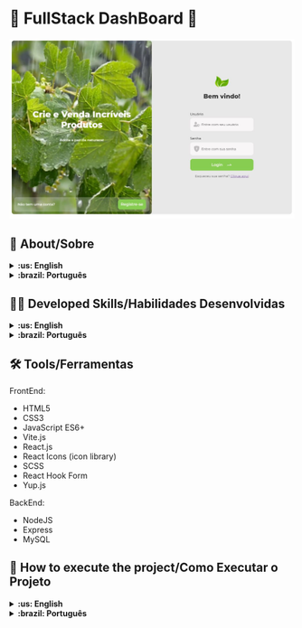 # :purse: FullStack DashBoard :seedling:

![desktop preview](src/assets/capture.JPG)

## :page_with_curl: About/Sobre

<details>
  <summary markdown="span"><strong>:us: English</strong></summary><br />

Project React developed by [Nathan Mota](https://www.linkedin.com/in/nathansmota/), aiming to enhance my knowledge in ReactJs and NodeJs using Express to build a FullStack application with Login, Registration, and a Dashboard. For this, MySQL was chosen as the Relational Database because it is one of the most used and suits this type of application very well.

My goal is to build a robust application with authentication, password encryption in the backend.

<!-- [Click here]() to check out the final version of the project in your browser. -->

<br />
</details>

<details>
  <summary markdown="span"><strong>:brazil: Português</strong></summary><br />

Projeto React desenvolvido por [Nathan Mota](https://www.linkedin.com/in/nathansmota/) onde o objetivo foi aprimorar meu conhecimento em ReactJs e NodeJs utilizando Express para construir uma aplicação FullStack com página de Login, Cadastro e um DashBoard. Para isso foi escolhido o Mysql como Banco de Dados Relacional por ser um dos mais utilizados e atender muito bem esse tipo de aplicação.

Meu objetivo é construir uma aplicação roubusta com autenticação, criptografia da senhas no backend

<!-- [Clique aqui]() para conferir a versão final do projeto no seu navegador. -->

<br />
</details>

## :man_technologist: Developed Skills/Habilidades Desenvolvidas

<details>
  <summary markdown="span"><strong>:us: English</strong></summary><br />

* Develop a React application.
* Use NodeJS + Express on the Backend.
* Create the database with MySQL.
* Use the React Router library to handle page navigation.
* Use bcrypt to encrypt passwords.
* Implement Login/Account creation with authentication.
* Error feedback on login: display the error to the user.
* Data validation on both Front and Back ends.
* Session management
* Security settings

<br />
</details>

<details>
  <summary markdown="span"><strong>:brazil: Português</strong></summary><br />

* Desenvolver uma aplicação React.
* Utilizar NodeJS + Express no BackEnd.
* Realizar o banco de dados com MySQL.
* Usar a biblioteca React Router para lidar com navegação entre páginas.
* Utilizar bycript para criptografar as senhas.
* Realizar Login/Criação de conta com autenticação.
* Feedback de Erros no login: mostrar o erro ao usuário.
* Validação de dados tanto no Front e no Back.
* Gerenciamento de Sessões
* Configurações de Segurança 

<br />
</details>

<!-- ## :memo: Methodologies/Metodologias

* 

-->

## :hammer_and_wrench: Tools/Ferramentas

FrontEnd:

* HTML5
* CSS3
* JavaScript ES6+
* Vite.js
* React.js
* React Icons (icon library)
* SCSS
* React Hook Form
* Yup.js

BackEnd:

* NodeJS 
* Express
* MySQL

## :rocket: How to execute the project/Como Executar o Projeto

<details>
  <summary markdown="span"><strong>:us: English</strong></summary><br />

1. Clone the repository to your local machine:

   ```bash
   cd fullstack-auth-dash-client
   cd fullstack-auth-dash-server
   ```

2. Navigate to the project directory:

   ```bash
   cd fullstack-auth-dash-client
   cd fullstack-auth-dash-server
   ```

3. Install the dependencies:

   ```bash
   npm install
   ```

4. Start the development server:

   ```bash
   npm run dev
   ```

5. Open your browser at: [http://localhost:5173/](http://localhost:5173/) to view the project in action.

<br />
</details>

<details>
  <summary markdown="span"><strong>:brazil: Português</strong></summary><br />

  1. Clone o repositório para sua máquina local:

   ```bash
   git clone https://github.com/nathanmota-dev/fullstack-auth-dash-server
   git clone https://github.com/nathanmota-dev/fullstack-auth-dash-client
   ```

2. Navegue até o diretório do projeto:

   ```bash
   cd fullstack-auth-dash-client
   cd fullstack-auth-dash-server
   ```

3. Instale as dependências:

   ```bash
   npm install
   ```

4. Inicie o servidor de desenvolvimento:

   ```bash
   npm run dev
   ```

5. Abra seu navegador em: [http://localhost:5173/](http://localhost:5173/) para visualizar o projeto em execução.

### :tada: Contributions/Contribuições

<details>
  <summary markdown="span"><strong>:us: English</strong></summary><br />

Contributions are welcome! Feel free to open an issue or submit a pull request.

<br />
</details>

<details>
  <summary markdown="span"><strong>:brazil: Português</strong></summary><br />

Contribuições são bem-vindas! Sinta-se à vontade para abrir um problema ou enviar um pull request.

### :copyright: Copyright disclaimer/Aviso de direitos autorais

<details>
  <summary markdown="span"><strong>:us: English</strong></summary><br />

This project is licensed under the MIT License.

<br />
</details>

<details>
  <summary markdown="span"><strong>:brazil: Português</strong></summary><br />

Este projeto está licenciado sob a Licença MIT.
